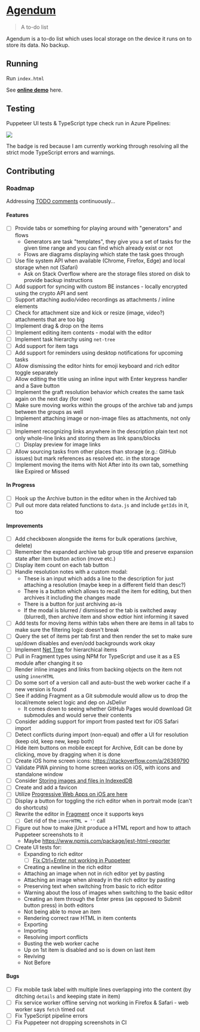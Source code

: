 # [Agendum](https://agendum.today)

> A to-do list

Agendum is a to-do list which uses local storage on the device it runs on to store its data. No backup.

## Running

Run `index.html`

See [**online demo**](https://agendum.today) here.

## Testing

Puppeteer UI tests & TypeScript type check run in Azure Pipelines:

[
  ![](https://tomashubelbauer.visualstudio.com/agendum/_apis/build/status/agendum-CI?branchName=master)
](https://tomashubelbauer.visualstudio.com/agendum/_build/latest?definitionId=12?branchName=master)

The badge is red because I am currently working through resolving all the strict mode TypeScript errors and warnings.

## Contributing

### Roadmap

Addressing [TODO comments](https://github.com/TomasHubelbauer/agenda/search?q=todo) continuously…

#### Features

- [ ] Provide tabs or something for playing around with "generators" and flows
  - Generators are task "templates", they give you a set of tasks for the given time range and you can find which already exist or not
  - Flows are diagrams displaying which state the task goes through
- [ ] Use file system API when available (Chrome, Firefox, Edge) and local storage when not (Safari)
  - Ask on Stack Overflow where are the storage files stored on disk to provide backup instructions
- [ ] Add support for syncing with custom BE instances - locally encrypted using the crypto API and sent
- [ ] Support attaching audio/video recordings as attachments / inline elements
- [ ] Check for attachment size and kick or resize (image, video?) attachments that are too big
- [ ] Implement drag & drop on the items
- [ ] Implement editing item contents - modal with the editor
- [ ] Implement task hierarchy using `net-tree`
- [ ] Add support for item tags
- [ ] Add support for reminders using desktop notifications for upcoming tasks
- [ ] Allow dismissing the editor hints for emoji keyboard and rich editor toggle separately
- [ ] Allow editing the title using an inline input with Enter keypress handler and a Save button
- [ ] Implement the graft resolution behavior which creates the same task again on the next day (for now)
- [ ] Make sure moving works within the groups of the archive tab and jumps between the groups as well
- [ ] Implement attaching image or non-image files as attachments, not only inline
- [ ] Implement recognizing links anywhere in the description plain text not only whole-line links and storing them as link spans/blocks
  - [ ] Display preview for image links
- [ ] Allow sourcing tasks from other places than storage (e.g.: GitHub issues) but mark references as resolved etc. in the storage
- [ ] Implement moving the items with Not After into its own tab, something like Expired or Missed

#### In Progress

- [ ] Hook up the Archive button in the editor when in the Archived tab
- [ ] Pull out more data related functions to `data.js` and include `getIds` in it, too

#### Improvements

- [ ] Add checkboxen alongside the items for bulk operations (archive, delete)
- [ ] Remember the expanded archive tab group title and preserve expansion state after item button action (move etc.)
- [ ] Display item count on each tab button
- [ ] Handle resolution notes with a custom modal:
  - These is an input which adds a line to the description for just attaching a resolution (maybe keep in a different field than desc?)
  - There is a button which allows to recall the item for editing, but then archives it including the changes made
  - There is a button for just archiving as-is
  - If the modal is blurred / dismissed or the tab is switched away (blurred), then archive item and show edtior hint informing it saved
- [ ] Add tests for moving items within tabs when there are items in all tabs to make sure the filtering logic doesn't break
- [ ] Query the set of items per tab first and then render the set to make sure up/down disables and even/odd backgrounds work okay
- [ ] Implement [Net Tree](https://github.com/TomasHubelbauer/net-tree) for hierarchical items
- [ ] Pull in Fragment types using NPM for TypeScript and use it as a ES module after changing it so
- [ ] Render inline images and links from backing objects on the item not using `innerHTML`
- [ ] Do some sort of a version call and auto-bust the web worker cache if a new version is found
- [ ] See if adding Fragment as a Git submodule would allow us to drop the local/remote select logic and dep on JsDelivr
  - It comes down to seeing whether GitHub Pages would download Git submodules and would serve their contents
- [ ] Consider adding support for import from pasted text for iOS Safari import
- [ ] Detect conflicts during import (non-equal) and offer a UI for resolution (keep old, keep new, keep both)
- [ ] Hide item buttons on mobile except for Archive, Edit can be done by clicking, move by dragging when it is done
- [ ] Create iOS home screen icons: https://stackoverflow.com/a/26369790
- [ ] Validate PWA pinning to home screen works on iOS, with icons and standalone window
- [ ] Consider [Storing images and files in IndexedDB](https://hacks.mozilla.org/2012/02/storing-images-and-files-in-indexeddb/)
- [ ] Create and add a favicon
- [ ] Utilize [Progressive Web Apps on iOS are here](https://medium.com/@firt/progressive-web-apps-on-ios-are-here-d00430dee3a7)
- [ ] Display a button for toggling the rich editor when in portrait mode (can't do shortcuts)
- [ ] Rewrite the editor in [Fragment](https://github.com/TomasHubelbauer/fragment) once it supports keys
  - [ ] Get rid of the `innerHTML = ''` call
- [ ] Figure out how to make jUnit produce a HTML report and how to attach Puppeteer screenshots to it
  - Maybe https://www.npmjs.com/package/jest-html-reporter
- [ ] Create UI tests for:
  - Expanding to rich editor
    - [ ] [Fix Ctrl+Enter not working in Puppeteer](https://github.com/TomasHubelbauer/puppeteer-ctrl-enter)
  - Creating a newline in the rich editor
  - Attaching an image when not in rich editor yet by pasting
  - Attaching an image when already in the rich editor by pasting
  - Preserving text when switching from basic to rich editor
  - Warning about the loss of images when switching to the basic editor
  - Creating an item through the Enter press (as opposed to Submit button press) in both editors
  - Not being able to move an item
  - Rendering correct raw HTML in item contents
  - Exporting
  - Importing
  - Resolving import conflicts
  - Busting the web worker cache
  - Up on 1st item is disabled and so is down on last item
  - Reviving
  - Not Before

#### Bugs

- [ ] Fix mobile task label with multiple lines overlapping into the content (by ditching `details` and keeping state in item)
- [ ] Fix service worker offline serving not working in Firefox & Safari - web worker says `fetch` timed out
- [ ] Fix TypeScript pipeline errors
- [ ] Fix Puppeteer not dropping screenshots in CI
